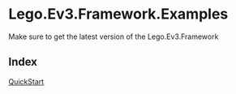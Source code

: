 # Lego.Ev3.Framework.Examples
Make sure to get the latest version of the Lego.Ev3.Framework

## Index
[QuickStart](https://github.com/mvanderelsen/Lego.Ev3.Framework.Examples/blob/master/Lego.Ev3.Framework.Examples.QuickStart/README.md)


